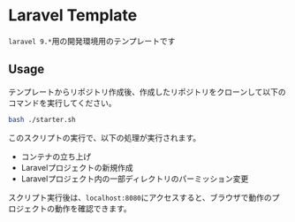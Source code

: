 # Laravel Template

`laravel 9.*`用の開発環境用のテンプレートです

## Usage

テンプレートからリポジトリ作成後、作成したリポジトリをクローンして以下のコマンドを実行してください。

```bash
bash ./starter.sh
```

このスクリプトの実行で、以下の処理が実行されます。
* コンテナの立ち上げ
* Laravelプロジェクトの新規作成
* Laravelプロジェクト内の一部ディレクトリのパーミッション変更

スクリプト実行後は、`localhost:8080`にアクセスすると、ブラウザで動作のプロジェクトの動作を確認できます。
